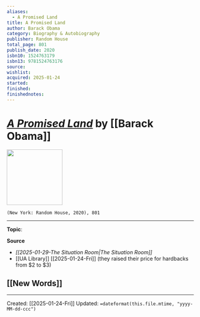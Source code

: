 ```yaml
---
aliases:
  - A Promised Land
title: A Promised Land
author: Barack Obama
category: Biography & Autobiography
publisher: Random House
total_page: 801
publish_date: 2020
isbn10: 1524763179
isbn13: 9781524763176
source: 
wishlist: 
acquired: 2025-01-24
started: 
finished: 
finishednotes:
---
```

# *[A Promised Land]()* by [[Barack Obama]]

<img src="http://books.google.com/books/content?id=qK0NEQAAQBAJ&printsec=frontcover&img=1&zoom=1&edge=curl&source=gbs_api" width=150>

`(New York: Random House, 2020), 801`



--- 
**Topic**: 

**Source**
- *[[2025-01-29-The Situation Room|The Situation Room]]*
- [[UA Library]] [[2025-01-24-Fri]] (they raised their price for hardbacks from $2 to $3)
 
**[[New Words]]**
- 

---
Created: [[2025-01-24-Fri]]
Updated: `=dateformat(this.file.mtime, "yyyy-MM-dd-ccc")`